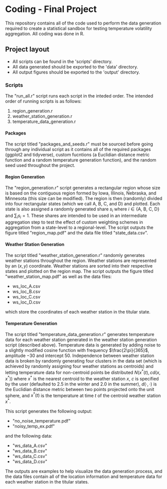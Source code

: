 # Coding - Final Project
This repository contains all of the code used to perform the data generation required to create a statistical sandbox for testing temperature volatility aggregation. All coding was done in R.

## Project layout
- All scripts can be found in the 'scripts' directory.
- All data generated should be exported to the 'data' directory. 
- All output figures should be exported to the 'output' directory. 

### Scripts
The "run_all.r" script runs each script in the inteded order. The intended order of running scripts is as follows:

 1. region_generation.r
 2. weather_station_generation.r
 3. temperature_data_generation.r 

#### Packages
The script titled "packages_and_seeds.r" must be sourced before going through any individual script as it contains all of the required packages (ggplot2 and tidyverse), custom fucntions (a Euclidian distance metric function and a random temperature generation function), and the random seed used throughout the project. 

#### Region Generation
The "region_generation.r" script generates a rectangular region whose size is based on the contiguous region formed by Iowa, Illinois, Nebraska, and Minnesota (this size can be modified). The region is then (randomly) divided into four rectangular states (which we call A, B, C, and D) and plotted. Each state is also assigned a randomly generated share $s_i$ where $i\in \{ \text{A, B, C, D} \}$ and $\sum_i s_i = 1$. These shares are intended to be used in an intermediate aggregation step to test the effect of custom weighting schemes in aggregation from a state-level to a regional-level. The script outputs the figure titled "region_map.pdf" and the data file titled "state_data.csv". 

#### Weather Station Generation
The script titled "weather_station_generation.r" randomly generates weather stations throughout the region. Weather stations are represented by an $(x,y)$ coordinate. Weather stations are sorted into their respective states and plotted on the region map. The script outputs the figure titled "weather_station_map.pdf" as well as the data files:
- ws_loc_A.csv
- ws_loc_B.csv
- ws_loc_C.csv
- ws_loc_D.csv

which store the coordinates of each weather station in the titular state. 

#### Temperature Generation
The script titled "temperature_data_generation.r" generates temperature data for each weather station generated in the weather station generation script (described above). Temperature data is generated by adding noise to a slightly modified cosine function with frequency $\frac{2\pi}{365}$, amplitude $-30$ and intercept $50$. Independence between weather station data is broken by randomly generating four clusters in the data set (which is achieved by randomly assigning four weather stations as centroids) and letting temperature data for non-centroid points be distributed $N\left(x^*(t), c d(x, x^*)\right)$ where $x^*$ is the nearest centroid to the weather station $x$, $c$ is specified by the user (defaulted to 2.5 in the winter and 2.0 in the summer), $d(\cdot, \cdot)$ is the Euclidian distance metric between two points projected onto the unit sphere, and $x^*(t)$ is the temperature at time $t$ of the centroid weather station $x^*$. 

This script generates the following output:
- "no_noise_temperature.pdf"
- "noisy_temp_ex.pdf"

and the following data:
- "ws_data_A.csv"
- "ws_data_B.csv"
- "ws_data_C.csv"
- "ws_data_D.csv"

The outputs are examples to help visualize the data generation process, and the data files contain all of the location information and temperature data for each weather station in the titular states.  